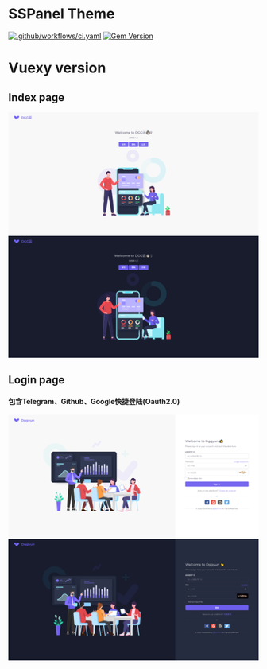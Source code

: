 # SSPanel Theme

[![.github/workflows/ci.yaml](https://github.com/pages-themes/cayman/actions/workflows/ci.yaml/badge.svg)](https://github.com/pages-themes/cayman/actions/workflows/ci.yaml) [![Gem Version](https://badge.fury.io/rb/jekyll-theme-cayman.svg)](https://badge.fury.io/rb/jekyll-theme-cayman)

# Vuexy version
## Index page
![Index page for Vuexy theme](vuexy/index.png)
![Index page for Vuexy dark theme](vuexy/index_dark.png)

## Login page
#### 包含Telegram、Github、Google快捷登陆(Oauth2.0)
![Login page for Vuexy theme](vuexy/login.png)
![Login page for Vuexy dark theme](vuexy/login_dark.png)